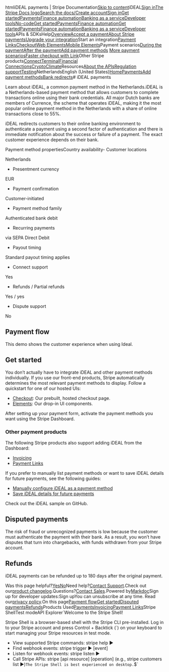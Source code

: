 htmliDEAL payments | Stripe Documentation[Skip to content](#main-content)iDEAL[Sign in](https://dashboard.stripe.com/login?redirect=https%3A%2F%2Fdocs.stripe.com%2Fpayments%2Fideal)[The Stripe Docs logo](/)[Search the docs/](#)[Create account](https://dashboard.stripe.com/register)[Sign in](https://dashboard.stripe.com/login?redirect=https%3A%2F%2Fdocs.stripe.com%2Fpayments%2Fideal)[Get started](/get-started)[Payments](/payments)[Finance automation](/finance-automation)[Banking as a service](/financial-services)[Developer tools](/development)[No-code](/no-code)[Get started](/get-started)[Payments](/payments)[Finance automation](/finance-automation)[](#)[Get started](/get-started)[Payments](/payments)[Finance automation](/finance-automation)[Banking as a service](/financial-services)[Developer tools](/development)[](#)APIs & SDKsHelp[Overview](/docs/payments)[Accept a payment](#)[About Stripe payments](#)[Upgrade your integration](/docs/payments/upgrades)Start an integration[Payment Links](#)[Checkout](#)[Web Elements](#)[Mobile Elements](#)Payment scenarios[During the payment](#)[After the payment](#)[Add payment methods](#)
[More payment scenarios](#)[Faster checkout with Link](#)Other Stripe products[Connect](#)[Terminal](#)[Financial Connections](#)[Crypto](#)[Climate](#)Resources[About the APIs](#)[Regulation support](#)[Testing](/docs/testing)NetherlandsEnglish (United States)[](#)[](#)[Home](/docs)[Payments](/docs/payments)[Add payment methods](/docs/payments/payment-methods/overview)[Bank redirects](/docs/payments/bank-redirects)# iDEAL payments

Learn about iDEAL, a common payment method in the Netherlands.iDEAL is a Netherlands-based payment method that allows customers to complete transactions online using their bank credentials. All major Dutch banks are members of Currence, the scheme that operates iDEAL, making it the most popular online payment method in the Netherlands with a share of online transactions close to 55%.

iDEAL redirects customers to their online banking environment to authenticate a payment using a second factor of authentication and there is immediate notification about the success or failure of a payment. The exact customer experience depends on their bank.

Payment method propertiesCountry availability- Customer locations

Netherlands


- Presentment currency

EUR


- Payment confirmation

Customer-initiated


- Payment method family

Authenticated bank debit


- Recurring payments

via SEPA Direct Debit


- Payout timing

Standard payout timing applies


- Connect support

Yes


- Refunds / Partial refunds

Yes / yes


- Dispute support

No



## Payment flow

This demo shows the customer experience when using Ideal.

## Get started

You don’t actually have to integrate iDEAL and other payment methods individually. If you use our front-end products, Stripe automatically determines the most relevant payment methods to display. Follow a quickstart for one of our hosted UIs:

- [Checkout](/checkout/quickstart): Our prebuilt, hosted checkout page.
- [Elements](/payments/quickstart): Our drop-in UI components.

After setting up your payment form, activate the payment methods you want using the Stripe Dashboard.

### Other payment products

The following Stripe products also support adding iDEAL from the Dashboard:

- [Invoicing](/invoicing/quickstart-guide)
- [Payment Links](/payment-links)

If you prefer to manually list payment methods or want to save iDEAL details for future payments, see the following guides:

- [Manually configure iDEAL as a payment method](/payments/ideal/accept-a-payment)
- [Save iDEAL details for future payments](/payments/ideal/set-up-payment)

Check out the iDEAL sample on GitHub.

## Disputed payments

The risk of fraud or unrecognized payments is low because the customer must authenticate the payment with their bank. As a result, you won’t have disputes that turn into chargebacks, with funds withdrawn from your Stripe account.

## Refunds

iDEAL payments can be refunded up to 180 days after the original payment.

Was this page helpful?[Yes](#)[No](#)Need help?[Contact Support](https://support.stripe.com/).Check out our[product changelog](https://stripe.com/blog/changelog).Questions?[Contact Sales](https://stripe.com/contact/sales).Powered by[Markdoc](https://markdoc.dev)Sign up for developer updates:Sign upYou can unsubscribe at any time. Read our[privacy policy](https://stripe.com/privacy).On this page[Payment flow](#payment-flow)[Get started](#get-started)[Disputed payments](#disputed-payments)[Refunds](#refunds)Products Used[Payments](/payments)[Invoicing](/invoicing)[Payment Links](/payments/payment-links)Stripe ShellTest modeAPI Explorer[](https://stripe.com/docs/stripe-cli#install)`Welcome to the Stripe Shell!

Stripe Shell is a browser-based shell with the Stripe CLI pre-installed. Log in to your
Stripe account and press Control + Backtick (`) on your keyboard to start managing your Stripe
resources in test mode.

- View supported Stripe commands: stripe help ▶️
- Find webhook events: stripe trigger ▶️ [event]
- Listen for webhook events: stripe listen ▶
- Call Stripe APIs: stripe [api resource] [operation] (e.g., stripe customers list ▶️)`The Stripe Shell is best experienced on desktop.`$`